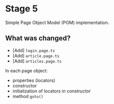 # Stage 5

Simple Page Object Model (POM) implementation.

## What was changed?

- [Add] `login.page.ts`
- [Add] `article.page.ts`
- [Add] `articles.page.ts`

In each page object:

- properties (locators)
- constructor
- initialization of locators in constructor
- method `goto()`
